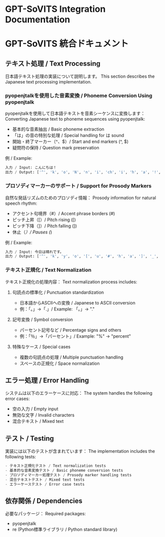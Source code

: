 # GPT-SoVITS Integration Documentation
# GPT-SoVITS 統合ドキュメント

## テキスト処理 / Text Processing

日本語テキスト処理の実装について説明します。
This section describes the Japanese text processing implementation.

### pyopenjtalkを使用した音素変換 / Phoneme Conversion Using pyopenjtalk

pyopenjtalkを使用して日本語テキストを音素シーケンスに変換します：
Converting Japanese text to phoneme sequences using pyopenjtalk:

- 基本的な音素抽出 / Basic phoneme extraction
- 「は」の音の特別な処理 / Special handling for は sound
- 開始・終了マーカー（^、$）/ Start and end markers (^, $)
- 疑問符の保持 / Question mark preservation

例 / Example:
```python
入力 / Input: こんにちは！
出力 / Output: ['^', 'k', 'o', 'N', 'n', 'i', 'ch', 'i', 'h', 'a', '!', '$']
```

### プロソディマーカーのサポート / Support for Prosody Markers

自然な発話リズムのためのプロソディ情報：
Prosody information for natural speech rhythm:

- アクセント句境界（#）/ Accent phrase borders (#)
- ピッチ上昇（[）/ Pitch rising ([)
- ピッチ下降（]）/ Pitch falling (])
- 休止（_）/ Pauses (_)

例 / Example:
```python
入力 / Input: 今日は晴れです。
出力 / Output: ['^', 'k', 'y', 'o', '[', 'u', '#', 'h', 'a', ']', '_', 'h', 'a', 'r', 'e', '_', 'd', 'e', 's', 'u', '.', '$']
```

### テキスト正規化 / Text Normalization

テキスト正規化の処理内容：
Text normalization process includes:

1. 句読点の標準化 / Punctuation standardization
   - 日本語からASCIIへの変換 / Japanese to ASCII conversion
   - 例：「。」→「.」/ Example: 「。」→ "."

2. 記号変換 / Symbol conversion
   - パーセント記号など / Percentage signs and others
   - 例：「％」→「パーセント」/ Example: "%" → "percent"

3. 特殊なケース / Special cases
   - 複数の句読点の処理 / Multiple punctuation handling
   - スペースの正規化 / Space normalization

## エラー処理 / Error Handling

システムは以下のエラーケースに対応：
The system handles the following error cases:

- 空の入力 / Empty input
- 無効な文字 / Invalid characters
- 混合テキスト / Mixed text

## テスト / Testing

実装には以下のテストが含まれています：
The implementation includes the following tests:

```python
- テキスト正規化テスト / Text normalization tests
- 基本的な音素変換テスト / Basic phoneme conversion tests
- プロソディマーカー処理テスト / Prosody marker handling tests
- 混合テキストテスト / Mixed text tests
- エラーケーステスト / Error case tests
```

## 依存関係 / Dependencies

必要なパッケージ：
Required packages:

- pyopenjtalk
- re (Python標準ライブラリ / Python standard library)

